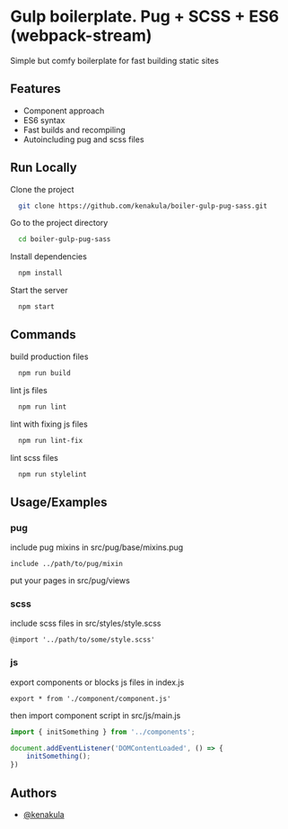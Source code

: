 # Gulp boilerplate. Pug + SCSS + ES6 (webpack-stream)

Simple but comfy boilerplate for fast building static sites
## Features

- Component approach
- ES6 syntax
- Fast builds and recompiling
- Autoincluding pug and scss files

## Run Locally

Clone the project

```bash
  git clone https://github.com/kenakula/boiler-gulp-pug-sass.git
```

Go to the project directory

```bash
  cd boiler-gulp-pug-sass
```

Install dependencies

```bash
  npm install
```

Start the server

```bash
  npm start
```


## Commands

build production files

```bash
  npm run build
```

lint js files

```bash
  npm run lint
```

lint with fixing js files

```bash
  npm run lint-fix
```

lint scss files

```bash
  npm run stylelint
```
## Usage/Examples

### pug

include pug mixins in src/pug/base/mixins.pug
```
include ../path/to/pug/mixin
```

put your pages in src/pug/views

### scss
include scss files in src/styles/style.scss
```
@import '../path/to/some/style.scss'
```

### js
export components or blocks js files in index.js
```
export * from './component/component.js'
```

then import component script in src/js/main.js

```javascript
import { initSomething } from '../components';

document.addEventListener('DOMContentLoaded', () => {
    initSomething();
})
```
## Authors

- [@kenakula](https://github.com/kenakula)

